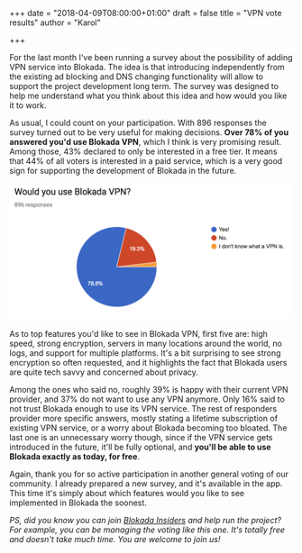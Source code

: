 +++
date = "2018-04-09T08:00:00+01:00"
draft = false
title = "VPN vote results"
author = "Karol"

+++

For the last month I've been running a survey about the possibility of adding VPN service into Blokada. The idea is that introducing independently from the existing ad blocking and DNS changing functionality will allow to support the project development long term. The survey was designed to help me understand what you think about this idea and how would you like it to work.

As usual, I could count on your participation. With 896 responses the survey turned out to be very useful for making decisions. **Over 78% of you answered you'd use Blokada VPN**, which I think is very promising result. Among those, 43% declared to only be interested in a free tier. It means that 44% of all voters is interested in a paid service, which is a very good sign for supporting the development of Blokada in the future.

![VPN vote 1](/img/vpn_1.png)

As to top features you'd like to see in Blokada VPN, first five are: high speed, strong encryption, servers in many locations around the world, no logs, and support for multiple platforms. It's a bit surprising to see strong encryption so often requested, and it highlights the fact that Blokada users are quite tech savvy and concerned about privacy.

Among the ones who said no, roughly 39% is happy with their current VPN provider, and 37% do not want to use any VPN anymore. Only 16% said to not trust Blokada enough to use its VPN service. The rest of responders provider more specific answers, mostly stating a lifetime subscription of existing VPN service, or a worry about Blokada becoming too bloated. The last one is an unnecessary worry though, since if the VPN service gets introduced in the future, it'll be fully optional, and **you'll be able to use Blokada exactly as today, for free**.

Again, thank you for so active participation in another general voting of our community. I already prepared a new survey, and it's available in the app. This time it's simply about which features would you like to see implemented in Blokada the soonest.

*PS, did you know you can join [Blokada Insiders](http://go.blokada.org/blog_insiders) and help run the project? For example, you can be managing the voting like this one. It's totally free and doesn't take much time. You are welcome to join us!*
